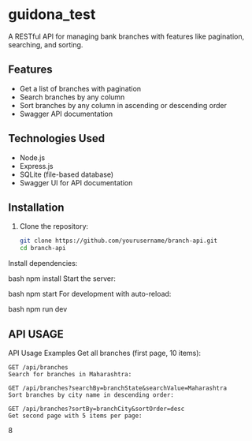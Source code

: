 # guidona_test

A RESTful API for managing bank branches with features like pagination, searching, and sorting.

## Features

- Get a list of branches with pagination
- Search branches by any column
- Sort branches by any column in ascending or descending order
- Swagger API documentation

## Technologies Used

- Node.js
- Express.js
- SQLite (file-based database)
- Swagger UI for API documentation

## Installation

1. Clone the repository:
   ```bash
   git clone https://github.com/yourusername/branch-api.git
   cd branch-api
Install dependencies:

bash
npm install
Start the server:

bash
npm start
For development with auto-reload:

bash
npm run dev

## API USAGE 
API Usage Examples
    Get all branches (first page, 10 items):

    GET /api/branches
    Search for branches in Maharashtra:

    GET /api/branches?searchBy=branchState&searchValue=Maharashtra
    Sort branches by city name in descending order:

    GET /api/branches?sortBy=branchCity&sortOrder=desc
    Get second page with 5 items per page:
8
